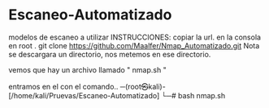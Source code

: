 # Escaneo-Automatizado
modelos de escaneo a utilizar
INSTRUCCIONES:
copiar la url. en la consola en root .
git clone https://github.com/Maalfer/Nmap_Automatizado.git
Nota se descargara un directorio, nos metemos en ese directorio.

vemos que hay un archivo llamado " nmap.sh "

entramos en el con el comando..
 ─(root㉿kali)-[/home/kali/Pruevas/Escaneo-Automatizado]
└─# bash nmap.sh
 

